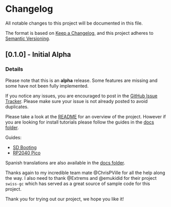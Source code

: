 # Changelog

All notable changes to this project will be documented in this file.

The format is based on [Keep a Changelog](https://keepachangelog.com/en/1.0.0/),
and this project adheres to [Semantic Versioning](https://semver.org/spec/v2.0.0.html).

## [0.1.0] - Initial Alpha
### Details

Please note that this is an **alpha** release. Some features are missing and some have not been fully implemented.

If you notice any issues, you are encouraged to post in the [GitHub Issue Tracker](https://github.com/OffBroadway/flippyboot-ipl/issues). Please make sure your issue is not already posted to avoid duplicates.

Please take a look at the [README](./README.md) for an overview of the project. However if you are looking for install tutorials please follow the guides in the [docs folder](https://github.com/OffBroadway/flippyboot-ipl/tree/master/docs).

Guides:
- [SD Booting](./docs/SD_Boot.md)
- [RP2040 Pico](./docs/RP2040_Boot.md)


Spanish translations are also available in the [docs folder](https://github.com/OffBroadway/flippyboot-ipl/tree/master/docs).

Thanks again to my incredible team mate @ChrisPVille for all the help along the way.
I also need to thank @Extrems and @emukidid for their project `swiss-gc` which has served as a great source of sample code for this project.

Thank you for trying out our project, we hope you like it!
